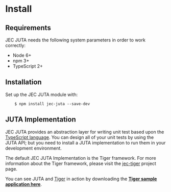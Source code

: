 # Install

## Requirements

JEC JUTA needs the following system parameters in order to work correctly:

* Node 6+
* npm 3+
* TypeScript 2+

## Installation

Set up the JEC JUTA module with:

```shell
    $ npm install jec-juta --save-dev
```

## JUTA Implementation

JEC JUTA provides an abstraction layer for writing unit test based upon the [TypeScript language](https://www.typescriptlang.org/). You can design all of your unit  tests by using the JUTA API; but you need to install a JUTA implementation to run them in your development environment.

The default JEC JUTA Implementation is the Tiger framework. For more information about the Tiger framework, please visit the [jec-tiger](https://github.com/jec-project/jec-tiger) project page.

You can see JUTA and [Tiger](https://github.com/jec-project/jec-tiger) in action by downloading the [**Tiger sample application here**](https://github.com/jec-project/jec-sample-tiger).